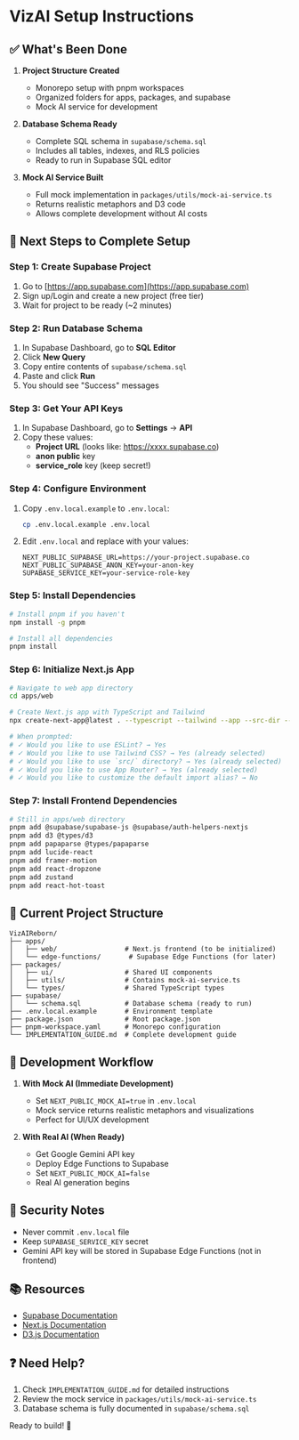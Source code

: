 # VizAI Setup Instructions

## ✅ What's Been Done

1. **Project Structure Created**
   - Monorepo setup with pnpm workspaces
   - Organized folders for apps, packages, and supabase
   - Mock AI service for development

2. **Database Schema Ready**
   - Complete SQL schema in `supabase/schema.sql`
   - Includes all tables, indexes, and RLS policies
   - Ready to run in Supabase SQL editor

3. **Mock AI Service Built**
   - Full mock implementation in `packages/utils/mock-ai-service.ts`
   - Returns realistic metaphors and D3 code
   - Allows complete development without AI costs

## 🚀 Next Steps to Complete Setup

### Step 1: Create Supabase Project

1. Go to [https://app.supabase.com](https://app.supabase.com)
2. Sign up/Login and create a new project (free tier)
3. Wait for project to be ready (~2 minutes)

### Step 2: Run Database Schema

1. In Supabase Dashboard, go to **SQL Editor**
2. Click **New Query**
3. Copy entire contents of `supabase/schema.sql`
4. Paste and click **Run**
5. You should see "Success" messages

### Step 3: Get Your API Keys

1. In Supabase Dashboard, go to **Settings** → **API**
2. Copy these values:
   - **Project URL** (looks like: https://xxxx.supabase.co)
   - **anon public** key
   - **service_role** key (keep secret!)

### Step 4: Configure Environment

1. Copy `.env.local.example` to `.env.local`:
   ```bash
   cp .env.local.example .env.local
   ```

2. Edit `.env.local` and replace with your values:
   ```
   NEXT_PUBLIC_SUPABASE_URL=https://your-project.supabase.co
   NEXT_PUBLIC_SUPABASE_ANON_KEY=your-anon-key
   SUPABASE_SERVICE_KEY=your-service-role-key
   ```

### Step 5: Install Dependencies

```bash
# Install pnpm if you haven't
npm install -g pnpm

# Install all dependencies
pnpm install
```

### Step 6: Initialize Next.js App

```bash
# Navigate to web app directory
cd apps/web

# Create Next.js app with TypeScript and Tailwind
npx create-next-app@latest . --typescript --tailwind --app --src-dir --use-pnpm

# When prompted:
# ✓ Would you like to use ESLint? → Yes
# ✓ Would you like to use Tailwind CSS? → Yes (already selected)
# ✓ Would you like to use `src/` directory? → Yes (already selected)
# ✓ Would you like to use App Router? → Yes (already selected)
# ✓ Would you like to customize the default import alias? → No
```

### Step 7: Install Frontend Dependencies

```bash
# Still in apps/web directory
pnpm add @supabase/supabase-js @supabase/auth-helpers-nextjs
pnpm add d3 @types/d3
pnpm add papaparse @types/papaparse
pnpm add lucide-react
pnpm add framer-motion
pnpm add react-dropzone
pnpm add zustand
pnpm add react-hot-toast
```

## 📁 Current Project Structure

```
VizAIReborn/
├── apps/
│   ├── web/                 # Next.js frontend (to be initialized)
│   └── edge-functions/       # Supabase Edge Functions (for later)
├── packages/
│   ├── ui/                  # Shared UI components
│   ├── utils/               # Contains mock-ai-service.ts
│   └── types/               # Shared TypeScript types
├── supabase/
│   └── schema.sql           # Database schema (ready to run)
├── .env.local.example       # Environment template
├── package.json             # Root package.json
├── pnpm-workspace.yaml      # Monorepo configuration
└── IMPLEMENTATION_GUIDE.md  # Complete development guide
```

## 🎯 Development Workflow

1. **With Mock AI (Immediate Development)**
   - Set `NEXT_PUBLIC_MOCK_AI=true` in `.env.local`
   - Mock service returns realistic metaphors and visualizations
   - Perfect for UI/UX development

2. **With Real AI (When Ready)**
   - Get Google Gemini API key
   - Deploy Edge Functions to Supabase
   - Set `NEXT_PUBLIC_MOCK_AI=false`
   - Real AI generation begins

## 🔐 Security Notes

- Never commit `.env.local` file
- Keep `SUPABASE_SERVICE_KEY` secret
- Gemini API key will be stored in Supabase Edge Functions (not in frontend)

## 📚 Resources

- [Supabase Documentation](https://supabase.com/docs)
- [Next.js Documentation](https://nextjs.org/docs)
- [D3.js Documentation](https://d3js.org/)

## ❓ Need Help?

1. Check `IMPLEMENTATION_GUIDE.md` for detailed instructions
2. Review the mock service in `packages/utils/mock-ai-service.ts`
3. Database schema is fully documented in `supabase/schema.sql`

Ready to build! 🚀